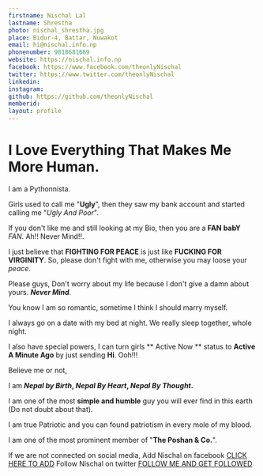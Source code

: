 ```yaml
---
firstname: Nischal Lal 
lastname: Shrestha 
photo: nischal_shrestha.jpg 
place: Bidur-4, Battar, Nuwakot 
email: hi@nischal.info.np 
phonenumber: 9818681689 
website: https://nischal.info.np
facebook: https://www.facebook.com/theonlyNischal
twitter: https://www.twitter.com/theonlyNischal
linkedin: 
instagram: 
github: https://github.com/theonlyNischal
memberid:
layout: profile
---
```


# I Love Everything That Makes Me More Human.


I am a Pythonnista.

Girls used to call me "**Ugly**", then they saw my bank account and started calling me "*Ugly And Poor*".

If you don't like me and still looking at my Bio, then you are a **FAN** __babY__ *FAN*.    Ah!! Never Mind!!.

I just believe that **FIGHTING FOR PEACE** is just like **FUCKING FOR VIRGINITY**. So, please don't fight with me, otherwise you may loose your *peace*. 
 
Please guys, Don't worry about my life because I don't give a damn about yours. *__Never Mind__*.

You know I am so romantic, sometime I think I should marry myself.


I always go on a date with my bed at night. We really sleep together, whole night. 

I also have special powers, I can turn girls ** Active Now ** status to **Active A Minute Ago** by just sending **Hi**. Ooh!!!


Believe me or not, 

I am  __*Nepal by Birth*, *Nepal By Heart*, *Nepal By Thought*.__

I am one of the most **simple and humble** guy you will ever find in this earth (Do not doubt about that).
		
I am true Patriotic and you can found patriotism in every mole of my blood.

I am one of the most prominent member of "**The Poshan & Co.**".


If we are not connected on social media,
							Add Nischal on facebook [CLICK HERE TO ADD](https://www.facebook.com/theonlyNischal)
							Follow Nischal on twitter [FOLLOW ME AND GET FOLLOWED](https://www.twitter.com/theonlyNischal)
